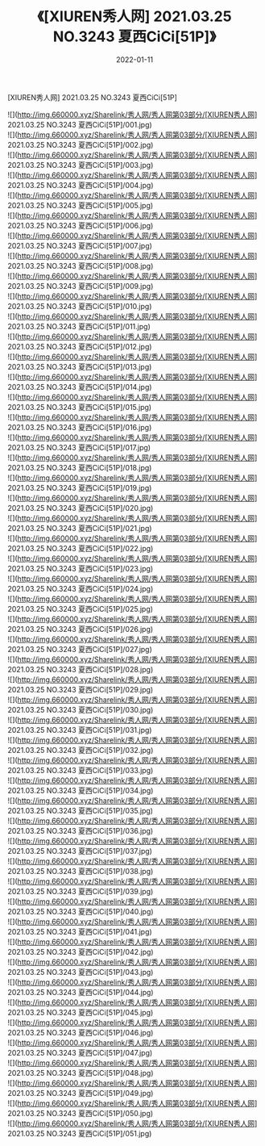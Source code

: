 ﻿---
layout: post
title:  《[XIUREN秀人网] 2021.03.25 NO.3243 夏西CiCi[51P]》
date:   2022-01-11
img: http://img.660000.xyz/Sharelink/秀人网/秀人网第03部分/[XIUREN秀人网] 2021.03.25 NO.3243 夏西CiCi[51P]/000.jpg
categories: [美女, 清纯, 唯美]
---

[XIUREN秀人网] 2021.03.25 NO.3243 夏西CiCi[51P]

  ![](http://img.660000.xyz/Sharelink/秀人网/秀人网第03部分/[XIUREN秀人网] 2021.03.25 NO.3243 夏西CiCi[51P]/001.jpg) <br> ![](http://img.660000.xyz/Sharelink/秀人网/秀人网第03部分/[XIUREN秀人网] 2021.03.25 NO.3243 夏西CiCi[51P]/002.jpg) <br> ![](http://img.660000.xyz/Sharelink/秀人网/秀人网第03部分/[XIUREN秀人网] 2021.03.25 NO.3243 夏西CiCi[51P]/003.jpg) <br> ![](http://img.660000.xyz/Sharelink/秀人网/秀人网第03部分/[XIUREN秀人网] 2021.03.25 NO.3243 夏西CiCi[51P]/004.jpg) <br> ![](http://img.660000.xyz/Sharelink/秀人网/秀人网第03部分/[XIUREN秀人网] 2021.03.25 NO.3243 夏西CiCi[51P]/005.jpg) <br> ![](http://img.660000.xyz/Sharelink/秀人网/秀人网第03部分/[XIUREN秀人网] 2021.03.25 NO.3243 夏西CiCi[51P]/006.jpg) <br> ![](http://img.660000.xyz/Sharelink/秀人网/秀人网第03部分/[XIUREN秀人网] 2021.03.25 NO.3243 夏西CiCi[51P]/007.jpg) <br> ![](http://img.660000.xyz/Sharelink/秀人网/秀人网第03部分/[XIUREN秀人网] 2021.03.25 NO.3243 夏西CiCi[51P]/008.jpg) <br> ![](http://img.660000.xyz/Sharelink/秀人网/秀人网第03部分/[XIUREN秀人网] 2021.03.25 NO.3243 夏西CiCi[51P]/009.jpg) <br> ![](http://img.660000.xyz/Sharelink/秀人网/秀人网第03部分/[XIUREN秀人网] 2021.03.25 NO.3243 夏西CiCi[51P]/010.jpg) <br> ![](http://img.660000.xyz/Sharelink/秀人网/秀人网第03部分/[XIUREN秀人网] 2021.03.25 NO.3243 夏西CiCi[51P]/011.jpg) <br> ![](http://img.660000.xyz/Sharelink/秀人网/秀人网第03部分/[XIUREN秀人网] 2021.03.25 NO.3243 夏西CiCi[51P]/012.jpg) <br> ![](http://img.660000.xyz/Sharelink/秀人网/秀人网第03部分/[XIUREN秀人网] 2021.03.25 NO.3243 夏西CiCi[51P]/013.jpg) <br> ![](http://img.660000.xyz/Sharelink/秀人网/秀人网第03部分/[XIUREN秀人网] 2021.03.25 NO.3243 夏西CiCi[51P]/014.jpg) <br> ![](http://img.660000.xyz/Sharelink/秀人网/秀人网第03部分/[XIUREN秀人网] 2021.03.25 NO.3243 夏西CiCi[51P]/015.jpg) <br> ![](http://img.660000.xyz/Sharelink/秀人网/秀人网第03部分/[XIUREN秀人网] 2021.03.25 NO.3243 夏西CiCi[51P]/016.jpg) <br> ![](http://img.660000.xyz/Sharelink/秀人网/秀人网第03部分/[XIUREN秀人网] 2021.03.25 NO.3243 夏西CiCi[51P]/017.jpg) <br> ![](http://img.660000.xyz/Sharelink/秀人网/秀人网第03部分/[XIUREN秀人网] 2021.03.25 NO.3243 夏西CiCi[51P]/018.jpg) <br> ![](http://img.660000.xyz/Sharelink/秀人网/秀人网第03部分/[XIUREN秀人网] 2021.03.25 NO.3243 夏西CiCi[51P]/019.jpg) <br> ![](http://img.660000.xyz/Sharelink/秀人网/秀人网第03部分/[XIUREN秀人网] 2021.03.25 NO.3243 夏西CiCi[51P]/020.jpg) <br> ![](http://img.660000.xyz/Sharelink/秀人网/秀人网第03部分/[XIUREN秀人网] 2021.03.25 NO.3243 夏西CiCi[51P]/021.jpg) <br> ![](http://img.660000.xyz/Sharelink/秀人网/秀人网第03部分/[XIUREN秀人网] 2021.03.25 NO.3243 夏西CiCi[51P]/022.jpg) <br> ![](http://img.660000.xyz/Sharelink/秀人网/秀人网第03部分/[XIUREN秀人网] 2021.03.25 NO.3243 夏西CiCi[51P]/023.jpg) <br> ![](http://img.660000.xyz/Sharelink/秀人网/秀人网第03部分/[XIUREN秀人网] 2021.03.25 NO.3243 夏西CiCi[51P]/024.jpg) <br> ![](http://img.660000.xyz/Sharelink/秀人网/秀人网第03部分/[XIUREN秀人网] 2021.03.25 NO.3243 夏西CiCi[51P]/025.jpg) <br> ![](http://img.660000.xyz/Sharelink/秀人网/秀人网第03部分/[XIUREN秀人网] 2021.03.25 NO.3243 夏西CiCi[51P]/026.jpg) <br> ![](http://img.660000.xyz/Sharelink/秀人网/秀人网第03部分/[XIUREN秀人网] 2021.03.25 NO.3243 夏西CiCi[51P]/027.jpg) <br> ![](http://img.660000.xyz/Sharelink/秀人网/秀人网第03部分/[XIUREN秀人网] 2021.03.25 NO.3243 夏西CiCi[51P]/028.jpg) <br> ![](http://img.660000.xyz/Sharelink/秀人网/秀人网第03部分/[XIUREN秀人网] 2021.03.25 NO.3243 夏西CiCi[51P]/029.jpg) <br> ![](http://img.660000.xyz/Sharelink/秀人网/秀人网第03部分/[XIUREN秀人网] 2021.03.25 NO.3243 夏西CiCi[51P]/030.jpg) <br> ![](http://img.660000.xyz/Sharelink/秀人网/秀人网第03部分/[XIUREN秀人网] 2021.03.25 NO.3243 夏西CiCi[51P]/031.jpg) <br> ![](http://img.660000.xyz/Sharelink/秀人网/秀人网第03部分/[XIUREN秀人网] 2021.03.25 NO.3243 夏西CiCi[51P]/032.jpg) <br> ![](http://img.660000.xyz/Sharelink/秀人网/秀人网第03部分/[XIUREN秀人网] 2021.03.25 NO.3243 夏西CiCi[51P]/033.jpg) <br> ![](http://img.660000.xyz/Sharelink/秀人网/秀人网第03部分/[XIUREN秀人网] 2021.03.25 NO.3243 夏西CiCi[51P]/034.jpg) <br> ![](http://img.660000.xyz/Sharelink/秀人网/秀人网第03部分/[XIUREN秀人网] 2021.03.25 NO.3243 夏西CiCi[51P]/035.jpg) <br> ![](http://img.660000.xyz/Sharelink/秀人网/秀人网第03部分/[XIUREN秀人网] 2021.03.25 NO.3243 夏西CiCi[51P]/036.jpg) <br> ![](http://img.660000.xyz/Sharelink/秀人网/秀人网第03部分/[XIUREN秀人网] 2021.03.25 NO.3243 夏西CiCi[51P]/037.jpg) <br> ![](http://img.660000.xyz/Sharelink/秀人网/秀人网第03部分/[XIUREN秀人网] 2021.03.25 NO.3243 夏西CiCi[51P]/038.jpg) <br> ![](http://img.660000.xyz/Sharelink/秀人网/秀人网第03部分/[XIUREN秀人网] 2021.03.25 NO.3243 夏西CiCi[51P]/039.jpg) <br> ![](http://img.660000.xyz/Sharelink/秀人网/秀人网第03部分/[XIUREN秀人网] 2021.03.25 NO.3243 夏西CiCi[51P]/040.jpg) <br> ![](http://img.660000.xyz/Sharelink/秀人网/秀人网第03部分/[XIUREN秀人网] 2021.03.25 NO.3243 夏西CiCi[51P]/041.jpg) <br> ![](http://img.660000.xyz/Sharelink/秀人网/秀人网第03部分/[XIUREN秀人网] 2021.03.25 NO.3243 夏西CiCi[51P]/042.jpg) <br> ![](http://img.660000.xyz/Sharelink/秀人网/秀人网第03部分/[XIUREN秀人网] 2021.03.25 NO.3243 夏西CiCi[51P]/043.jpg) <br> ![](http://img.660000.xyz/Sharelink/秀人网/秀人网第03部分/[XIUREN秀人网] 2021.03.25 NO.3243 夏西CiCi[51P]/044.jpg) <br> ![](http://img.660000.xyz/Sharelink/秀人网/秀人网第03部分/[XIUREN秀人网] 2021.03.25 NO.3243 夏西CiCi[51P]/045.jpg) <br> ![](http://img.660000.xyz/Sharelink/秀人网/秀人网第03部分/[XIUREN秀人网] 2021.03.25 NO.3243 夏西CiCi[51P]/046.jpg) <br> ![](http://img.660000.xyz/Sharelink/秀人网/秀人网第03部分/[XIUREN秀人网] 2021.03.25 NO.3243 夏西CiCi[51P]/047.jpg) <br> ![](http://img.660000.xyz/Sharelink/秀人网/秀人网第03部分/[XIUREN秀人网] 2021.03.25 NO.3243 夏西CiCi[51P]/048.jpg) <br> ![](http://img.660000.xyz/Sharelink/秀人网/秀人网第03部分/[XIUREN秀人网] 2021.03.25 NO.3243 夏西CiCi[51P]/049.jpg) <br> ![](http://img.660000.xyz/Sharelink/秀人网/秀人网第03部分/[XIUREN秀人网] 2021.03.25 NO.3243 夏西CiCi[51P]/050.jpg) <br> ![](http://img.660000.xyz/Sharelink/秀人网/秀人网第03部分/[XIUREN秀人网] 2021.03.25 NO.3243 夏西CiCi[51P]/051.jpg) <br>